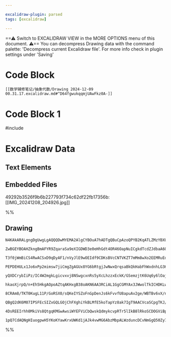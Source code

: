 ```yaml
---

excalidraw-plugin: parsed
tags: [excalidraw]

---
```

==⚠  Switch to EXCALIDRAW VIEW in the MORE OPTIONS menu of this document. ⚠== You can decompress Drawing data with the command palette: 'Decompress current Excalidraw file'. For more info check in plugin settings under 'Saving'



# Code Block

```#include <iostream>
[[数学辅修笔记/抽象代数/Drawing 2024-12-09 00.31.17.excalidraw.md#^D64fgwukqqmjUAwFkz0A-]]
```


# Code Block 1
#include 
# Excalidraw Data
## Text Elements
## Embedded Files
49292b3526f9b6b227793f734c62df22fb17356b: [[IMG_20241208_204926.jpg]]

%%
## Drawing
```compressed-json
N4KAkARALgngDgUwgLgAQQQDwMYEMA2AlgCYBOuA7hADTgQBuCpAzoQPYB2KqATLZMzYBXUtiRoIACyhQ4zZAHoFAc0JRJQgEYA6bGwC2CgF7N6hbEcK4OCtptbErHALRY8RMpWdx8Q1TdIEfARcZgRmBShcZQUebQA2bQAOGjoghH0EDihmbgBtcDBQMBKIEm4IABF4gBYAM2UKIQBrAEdW/QArAFUAQQoAMWajAAZe51SSyFhECsJ9aKR+Usxu

ZwBGEYBOAHZkngBmAFYR9ZqaraSa9eXIGDWD3e0eHhGdt4OR46OapNuICgkdTcdZJdbaA6Qg7xA5JE5bdbrSH/SQIQjKaTcHhI7Q7LZbV7xWo8K7rGH/azKYLcEb/ZhQUhsZoIADCbHwbFIFQZ1mYcFwgWyk1Kmlw2GaykZQg4xDZHK5Eh5HD5AqyUGFkDqhHw+AAyrBqRJBB4NRB6YzmQB1IGSLF0hlMhD6mCG9DG8r/KUYjjhXJoG6FSBsfnYN

T3f0jWmBiCS4RwACSxD9qDyAF1/nVyJlE9wOEIdf9CDKsBVcCNTVKZT7mMm8wXo2EEMRuEddi8eEd4n9o4wWOwuGgah3/r3WJwAHKcMQg+IjJJbN6/KNTMrMSrpKBN7h1Ahhf6aYQygCiwUy2WTaf+QjgxFwm+b/p2kPiOyOT7xNR2/yIHGaufz+Dfmw4pbmgO74HuDZRFAQjJhAiAykWyimlqwQ5hIFw8ASmjHDw8R1FsmjxJoLw7HiBx1E+NTY

PEPDEHULx1Jo6xPp2mimsw7jiCmgZgAGUx8YG6bRtgjJwNwxQrqsaBkQkHabFhWxdnhLG3Hc3AwnsSQ7JhPCvocSQjDUakAjaIJfCM2gXJcuyRgcLGwiZqLopi/rYkc2iRqcJI6bOBx6SZHB3iIBDWsQwJoCShmBcF5D4AAEmiGLqpFZIjIGAC+hQZcskmQOUEg8PQACycADJIFDIf8MzcRg+iaE2t6aNS/zSagzhguCiKgkShwLjsLz/OG7VHCS

yQXDCrybIiPz/IC4W2mgkLgicvxvj8NSwgcxnRs5yXcLhzzxEckK/GSemzjtK6Uq6y6lOajpypyFQAMReV5pqiuKsbSrK7LPYq5DKvygrqhm2p6gatWSGKGiBBxDpWmZ/r2haTpQxU7rNp6wjer6IL/MGYphuZd2QJWxDVrWAF0ggoGoDUMJXaUo79gdZMMEwY4cJOHDTpFr4DesWznFeN53vTDnQoL0IHK+hZrhu9MMkICD/D9CZJvkwkrgev0n

hkaoXjrpQ/n+Eh5HkgAOpoAZtqAKHxgB38oAKN6AA3RCiAL1GgCGMYAx3JWwolTkICHDKLwIw8DUGw8M42yoJGEJdXsbgECQgfaPoxAvWyxAIKgABCHLiqg6ypqmpoF8yD6oOBkErpxBDcQUAn8VM6xCf82CwVABiVHeuASbxEDpwACmJyZ5aUsEIAA8vYJBOOuO75jk267mrvGQF9EoU8Vd7YJILLWPQoQrxBa8CRvYpb4exA71Ae8G2eKWoCrZ

8CRAm8/TKT0KugL11P/GoRSX0/sQKeIYSZoFnGpDenJs6kFvvfU8apuAv2ge/WBTBv6vX/nUQBMDSBwLAcTWANI0GoSyLgTIAA1QgrBmrcWrggXiWUpg5WjEWbObUIC4HWChLMCB0KoDrPgbK4AdbcLgHAfUEt+6lHUIbCoRB9rLAYIQBAFBc7AIplgiQf8cEAJUR3UgoN4ybn0PqNGOjf7rAQDYmxwoIBGJMWYzR31tH/R/tAIGKpQYOKcWqUxG

QBgQ2dK6M07IPSFEcSIZxGQLGOjChFXghiYkBLMfE5koTapYz8ak7IgT9AACVcaSCpgTKJ/j8lmKIaGEhEY7rROMWkoJnAoADEodqYaRwUlNKqS07IupCBGG4q8HpsT9AABUsBQF6Eogc6Bgh1DBhUvJUACnSNIDM4xbAKColwJXYRYzmn6CPDKXo2zdkhErtwi5uTelrLMecxkFAJnwFqhTBxnFGQ6gABoglhHEfyiJ+pJEeOsWaUSvnsnwAATW

4DsREEIrhh0MkiVs8QtgqKMGwAwsiWYEFViCbQwskQdmykcvpRTr5lIkB8lRkoSCDOGViBpDLiD6gQOJNA3SolsuKmwbOpzcD0Mrow+lpASBWLyhAXO7JrmkGUKKAAFNiL8vBVLqrVZZI4ABKU0hSEDKHzAKCoCrlWHFpLwT41ArWWu1Xq8lKz7kZOnnAKA/Zqb1lKJmShCADXFglcHPFkAKEipQaQVW7ciBcufhG1+kAgqZHDZG6MwgoA/m4i/R

1pQ7CdAQNgHIuogpwH5YKoKYawKrxUWKd1jAJk4vwMG6AbzMbpALWzduncDCvNmGgQ50Zy70zFQO0IMz211obf+HUoiwBsM1NqcIEksoZSAA
```
%%